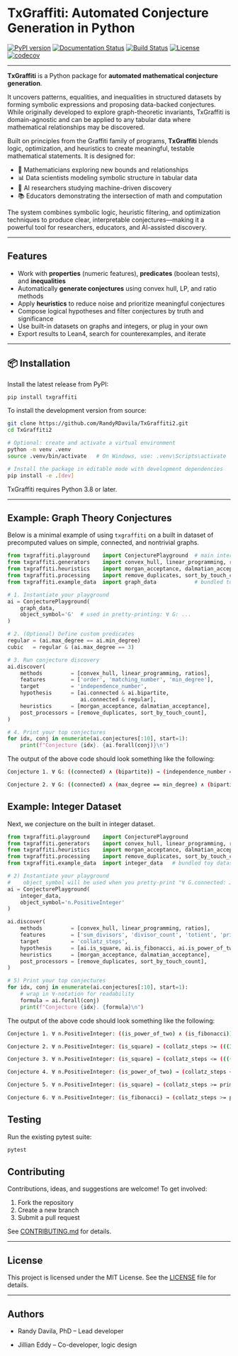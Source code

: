 # TxGraffiti: Automated Conjecture Generation in Python

[![PyPI version](https://img.shields.io/pypi/v/txgraffiti.svg)](https://pypi.org/project/txgraffiti/)
[![Documentation Status](https://readthedocs.org/projects/txgraffiti2/badge/?version=latest)](https://txgraffiti2.readthedocs.io/en/latest/)
[![Build Status](https://github.com/RandyRDavila/TxGraffiti2/actions/workflows/ci.yml/badge.svg)](https://github.com/RandyRDavila/TxGraffiti2/actions)
[![License](https://img.shields.io/github/license/RandyRDavila/TxGraffiti2)](LICENSE)
[![codecov](https://codecov.io/gh/RandyRDavila/txgraffiti2/branch/main/graph/badge.svg)](https://codecov.io/gh/RandyRDavila/txgraffiti2)

---

**TxGraffiti** is a Python package for **automated mathematical conjecture generation**.

It uncovers patterns, equalities, and inequalities in structured datasets by forming symbolic expressions and proposing data-backed conjectures. While originally developed to explore graph-theoretic invariants, TxGraffiti is domain-agnostic and can be applied to any tabular data where mathematical relationships may be discovered.

Built on principles from the Graffiti family of programs, **TxGraffiti** blends logic, optimization, and heuristics to create meaningful, testable mathematical statements. It is designed for:

- 📐 Mathematicians exploring new bounds and relationships
- 📊 Data scientists modeling symbolic structure in tabular data
- 🤖 AI researchers studying machine-driven discovery
- 📚 Educators demonstrating the intersection of math and computation

The system combines symbolic logic, heuristic filtering, and optimization techniques to produce clear, interpretable conjectures—making it a powerful tool for researchers, educators, and AI-assisted discovery.

---

## Features

- Work with **properties** (numeric features), **predicates** (boolean tests), and **inequalities**
- Automatically **generate conjectures** using convex hull, LP, and ratio methods
- Apply **heuristics** to reduce noise and prioritize meaningful conjectures
- Compose logical hypotheses and filter conjectures by truth and significance
- Use built-in datasets on graphs and integers, or plug in your own
- Export results to Lean4, search for counterexamples, and iterate

---

## 📦 Installation

Install the latest release from PyPI:

```bash
pip install txgraffiti
```

To install the development version from source:

```bash
git clone https://github.com/RandyRDavila/TxGraffiti2.git
cd TxGraffiti2

# Optional: create and activate a virtual environment
python -m venv .venv
source .venv/bin/activate   # On Windows, use: .venv\Scripts\activate

# Install the package in editable mode with development dependencies
pip install -e .[dev]
```

TxGraffiti requires Python 3.8 or later.

---

## Example: Graph Theory Conjectures

Below is a minimal example of using `txgraffiti` on a built in dataset of precomputed values on simple, connected, and nontrivial graphs.

```python
from txgraffiti.playground    import ConjecturePlayground  # main interface for discovery
from txgraffiti.generators    import convex_hull, linear_programming, ratios
from txgraffiti.heuristics    import morgan_acceptance, dalmatian_acceptance
from txgraffiti.processing    import remove_duplicates, sort_by_touch_count
from txgraffiti.example_data  import graph_data            # bundled toy dataset

# 1. Instantiate your playground
ai = ConjecturePlayground(
    graph_data,
    object_symbol='G'  # used in pretty-printing: ∀ G: ...
)

# 2. (Optional) Define custom predicates
regular = (ai.max_degree == ai.min_degree)
cubic   = regular & (ai.max_degree == 3)

# 3. Run conjecture discovery
ai.discover(
    methods         = [convex_hull, linear_programming, ratios],
    features        = ['order', 'matching_number', 'min_degree'],
    target          = 'independence_number',
    hypothesis      = [ai.connected & ai.bipartite,
                       ai.connected & regular],
    heuristics      = [morgan_acceptance, dalmatian_acceptance],
    post_processors = [remove_duplicates, sort_by_touch_count],
)

# 4. Print your top conjectures
for idx, conj in enumerate(ai.conjectures[:10], start=1):
    print(f"Conjecture {idx}. {ai.forall(conj)}\n")

```

The output of the above code should look something like the following:

```bash
Conjecture 1. ∀ G: ((connected) ∧ (bipartite)) → (independence_number == ((-1 * matching_number) + order))

Conjecture 2. ∀ G: ((connected) ∧ (max_degree == min_degree) ∧ (bipartite)) → (independence_number == matching_number)
```

## Example: Integer Dataset

Next, we conjecture on the built in integer dataset.

```python
from txgraffiti.playground    import ConjecturePlayground
from txgraffiti.generators    import convex_hull, linear_programming, ratios
from txgraffiti.heuristics    import morgan_acceptance, dalmatian_acceptance
from txgraffiti.processing    import remove_duplicates, sort_by_touch_count
from txgraffiti.example_data  import integer_data   # bundled toy dataset

# 2) Instantiate your playground
#    object_symbol will be used when you pretty-print "∀ G.connected: …"
ai = ConjecturePlayground(
    integer_data,
    object_symbol='n.PositiveInteger'
)

ai.discover(
    methods         = [convex_hull, linear_programming, ratios],
    features        = ['sum_divisors', 'divisor_count', 'totient', 'prime_factor_count'],
    target          = 'collatz_steps',
    hypothesis      = [ai.is_square, ai.is_fibonacci, ai.is_power_of_two],
    heuristics      = [morgan_acceptance, dalmatian_acceptance],
    post_processors = [remove_duplicates, sort_by_touch_count],
)

# 5) Print your top conjectures
for idx, conj in enumerate(ai.conjectures[:10], start=1):
    # wrap in ∀-notation for readability
    formula = ai.forall(conj)
    print(f"Conjecture {idx}. {formula}\n")
```

The output of the above code should look something like the following:

```bash
Conjecture 1. ∀ n.PositiveInteger: ((is_power_of_two) ∧ (is_fibonacci)) → (collatz_steps == prime_factor_count)

Conjecture 2. ∀ n.PositiveInteger: (is_square) → (collatz_steps >= (((17/8 * divisor_count) + -17/8) + (-9/8 * prime_factor_count)))

Conjecture 3. ∀ n.PositiveInteger: (is_square) → (collatz_steps <= (((((-17/10 * sum_divisors) + -391/8) + (1887/40 * divisor_count)) + (34/5 * totient)) + (-1847/40 * prime_factor_count)))

Conjecture 4. ∀ n.PositiveInteger: (is_power_of_two) → (collatz_steps <= prime_factor_count)

Conjecture 5. ∀ n.PositiveInteger: (is_square) → (collatz_steps >= prime_factor_count)

Conjecture 6. ∀ n.PositiveInteger: (is_fibonacci) → (collatz_steps >= prime_factor_count)
```

## Testing

Run the existing pytest suite:

```bash
pytest
```

## Contributing

Contributions, ideas, and suggestions are welcome!
To get involved:

1. Fork the repository
2. Create a new branch
3. Submit a pull request

See [CONTRIBUTING.md](/CONTRIBUTING.md) for details.

---

## License

This project is licensed under the MIT License. See the [LICENSE](/LICENSE) file for details.

---

## Authors

- Randy Davila, PhD – Lead developer

- Jillian Eddy – Co-developer, logic design
